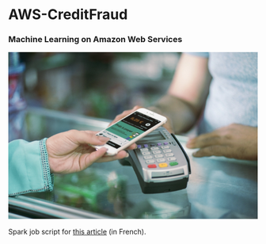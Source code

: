 # AWS-CreditFraud
### Machine Learning on Amazon Web Services

![](https://raw.githubusercontent.com/Hugo-Nattagh/AWS-CreditFraud/master/img/1.png)

Spark job script for [this article](https://medium.com/@hedekcms/d%C3%A9tection-de-fraude-sur-aws-amazon-web-services-91ac2cb5a08c) (in French).
